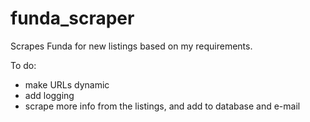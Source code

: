 # funda_scraper
Scrapes Funda for new listings based on my requirements.

To do:
- make URLs dynamic
- add logging
- scrape more info from the listings, and add to database and e-mail